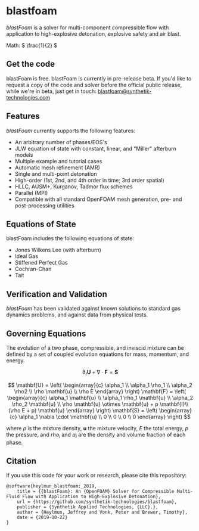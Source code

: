 # blastfoam

_blastFoam_ is a solver for multi-component compressible flow with application to high-explosive detonation, explosive safety and air blast. 



Math: $ \frac{1}{2} $





## Get the code

blastFoam is free. blastFoam is currently in pre-release beta. If you'd like to request a copy of the code and solver before the official public release, while we're in beta, just get in touch: blastfoam@synthetik-technologies.com


## Features

_blastFoam_ currently supports the following features:

- An arbitrary number of phases/EOS's
- JLW equation of state with constant, linear, and "Miller" afterburn models
- Multiple example and tutorial cases
- Automatic mesh refinement (AMR)
- Single and multi-point detonation
- High-order (1st, 2nd, and 4th order in time; 3rd order spatial)
- HLLC, AUSM+, Kurganov, Tadmor flux schemes
- Parallel (MPI)
- Compatible with all standard OpenFOAM mesh generation, pre- and post-processing utilities



## Equations of State

blastFoam includes the following equations of state:

- Jones Wilkens Lee (with afterburn)
- Ideal Gas
- Stiffened Perfect Gas
- Cochran-Chan
- Tait



## Verification and Validation

_blastFoam_ has been validated against known solutions to standard gas dynamics problems, and against data from physical tests.  






## Governing Equations


The evolution of a two phase, compressible, and inviscid mixture can be defined by a set of coupled evolution equations for mass, momentum, and energy. 

$$
    \partial_t \mathbf{U} + \nabla \cdot \mathbf{F} = \mathbf{S}
$$

$$
    \mathbf{U} = 
        \left( \begin{array}{c}
           \alpha_1 \\
           \alpha_1 \rho_1 \\
           \alpha_2 \rho2 \\
           \rho \mathbf{u} \\
           \rho E
        \end{array} \right)
    \mathbf{F} = 
        \left( \begin{array}{c}
           \alpha_1 \mathbf{u} \\
           \alpha_1 \rho_1 \mathbf{u} \\
           \alpha_2 \rho_2 \mathbf{u} \\
           \rho \mathbf{u} \otimes \mathbf{u} + p \mathbf{I}\\
           (\rho E + p) \mathbf{u}
        \end{array} \right)
    \mathbf{S} = 
        \left( \begin{array}{c}
           \alpha_1 \nabla \cdot \mathbf{u} \\
           0 \\
           0 \\
           0 \\
           0
        \end{array} \right)
$$

where $\rho$ is the mixture density, $\mathbf{u}$ the mixture velocity, $E$ the total energy, $p$ the pressure, and $rho_i$ and $\alpha_i$ are the density and volume fraction of each phase. 




## Citation
If you use this code for your work or research, please cite this repository:

```
@software{heylmun_blastfoam:_2019,
	title = {{blastFoam}: An {OpenFOAM} Solver for Compressible Multi-Fluid Flow with Application to High-Explosive Detonation},
	url = {https://github.com/synthetik-technologies/blastfoam},
	publisher = {Synthetik Applied Technologies, {LLC}.},
	author = {Heylmun, Jeffrey and Vonk, Peter and Brewer, Timothy},
	date = {2019-10-22}
}
```
